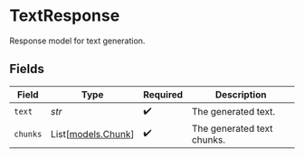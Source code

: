 # TextResponse

Response model for text generation.


## Fields

| Field                                    | Type                                     | Required                                 | Description                              |
| ---------------------------------------- | ---------------------------------------- | ---------------------------------------- | ---------------------------------------- |
| `text`                                   | *str*                                    | :heavy_check_mark:                       | The generated text.                      |
| `chunks`                                 | List[[models.Chunk](../models/chunk.md)] | :heavy_check_mark:                       | The generated text chunks.               |